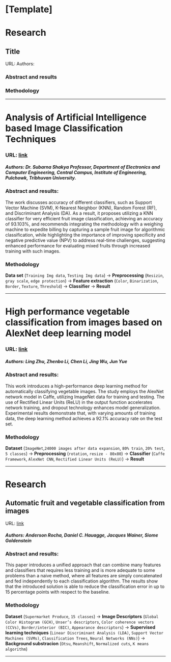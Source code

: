 # [Template]
# Research
## Title
URL:
Authors:
### Abstract and results
### Methodology
---
# Analysis of Artificial Intelligence based Image Classification Techniques
### URL: [link](https://www.researchgate.net/profile/Subarna-Shakya/publication/341064540_Analysis_of_Artificial_Intelligence_based_Image_Classification_Techniques/links/6106237d169a1a0103cc9c47/Analysis-of-Artificial-Intelligence-based-Image-Classification-Techniques.pdf?origin=journalDetail&_tp=eyJwYWdlIjoiam91cm5hbERldGFpbCJ9)
##### **Authors**: Dr. Subarna Shakya Professor, Department of Electronics and Computer Engineering, Central Campus, Institute of Engineering, Pulchowk, Tribhuvan University.

### Abstract and results:
The work discusses accuracy of different classifiers, such as Support Vector Machine (SVM), K-Nearest Neighbor (KNN), Random Forest (RF), and Discriminant Analysis (DA). As a result, it proposes utilizing a KNN classifier for very efficient fruit image classification, achieving an accuracy of 93.103%, and recommends integrating the methodology with a weighing machine to expedite billing by capturing a sample fruit image for algorithmic classification, while highlighting the importance of improving specificity and negative predictive value (NPV) to address real-time challenges, suggesting enhanced performance for evaluating mixed fruits through increased training with such images. 
### Methodology
**Data set** (`Training Img data`, `Testing Img data`) -> **Preprocessing** (`Resizin`, `gray scale`, `edge protection`) -> **Feature extraction** (`Color`, `Binarization`, `Border`, `Texture`, `Threshold`) -> **Classifier** -> **Result**

---

# High performance vegetable classification from images based on AlexNet deep learning model
### URL: [link](https://www.ijabe.org/index.php/ijabe/article/view/2690/pdf)
##### **Authors**: Ling Zhu, Zhenbo Li, Chen Li, Jing Wu, Jun Yue

### Abstract and results:
This work introduces a high-performance deep learning method for automatically classifying vegetable images. The study employs the AlexNet network model in Caffe, utilizing ImageNet data for training and testing. The use of Rectified Linear Units (ReLU) in the output function accelerates network training, and dropout technology enhances model generalization. Experimental results demonstrate that, with varying amounts of training data, the deep learning method achieves a 92.1% accuracy rate on the test set. 
### Methodology
**Dataset** (`ImageNet`,`24000 images after data expansion`, `80% train`, `20% test`, `5 classes`) -> **Preprocessing** (`rotation`, `resize - 80x80`) -> **Classifier** (`Caffe Framework`, `AlexNet CNN`, `Rectified Linear Units (ReLU)`) -> **Result**

---

# Research
## Automatic fruit and vegetable classification from images
URL: [link](https://www.sciencedirect.com/science/article/pii/S016816990900180X?casa_token=1wcxDcLxWpwAAAAA:whpruQsTS73A7mAN2TMgqtKuhi_PdzjQFQXaViDxq7rIge__tMs20TmO1GDSy5AqP2fAqHHArg#sec16)
##### **Authors**: Anderson Rocha, Daniel C. Hauagge, Jacques Wainer, Siome Goldenstein
### Abstract and results:
This paper introduces a unified approach that can combine many features and classifiers that requires less training and is more adequate to some problems than a naive method, where all features are simply concatenated and fed independently to each classification algorithm. The results show that the introduced solution is able to reduce the classification error in up to 15 percentage points with respect to the baseline.
### Methodology
**Dataset** (`Supermarket Produce`, `15 classes`) ->  **Image Descriptors** (`Global Color Histogram (GCH)`, `Unser’s descriptors`, `Color coherence vectors (CCVs)`, `Border/interior (BIC)`, `Appearance descriptors`) -> **Supervised learning techniques** (`Linear Discriminant Analysis (LDA)`, `Support Vector Machines (SVMs)`, `Classification Trees`, `Neural Networks (NNs)`) -> **Background substracion** (`Otsu`, `Meanshift`, `Normalized cuts`, `K means algorithm`)


---
